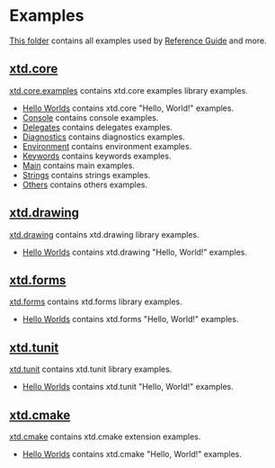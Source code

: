 # Examples

[This folder](.) contains all examples used by [Reference Guide](https://codedocs.xyz/gammasoft71/xtd/) and more.

## [xtd.core](xtd.core.examples/README.md)

[xtd.core.examples](xtd.core.examples/README.md) contains xtd.core examples library examples.

* [Hello Worlds](xtd.core.examples/hello_worlds/README.md) contains xtd.core "Hello, World!" examples.
* [Console](xtd.core.examples/console/README.md) contains console examples.
* [Delegates](xtd.core.examples/delegates/README.md) contains delegates examples.
* [Diagnostics](xtd.core.examples/diagnostics/README.md) contains diagnostics examples.
* [Environment](xtd.core.examples/environment/README.md) contains environment examples.
* [Keywords](xtd.core.examples/keywords/README.md) contains keywords examples.
* [Main](xtd.core.examples/main/README.md) contains main examples.
* [Strings](xtd.core.examples/strings/README.md) contains strings examples.
* [Others](xtd.core.examples/others/README.md) contains others examples.

## [xtd.drawing](xtd.drawing.examples/README.md)

[xtd.drawing](xtd.drawing.examples/README.md) contains xtd.drawing library examples.

* [Hello Worlds](xtd.drawing.examples/hello_worlds/README.md) contains xtd.drawing "Hello, World!" examples.

## [xtd.forms](xtd.forms.examples/README.md)

[xtd.forms](xtd.forms.examples/README.md) contains xtd.forms library examples.

* [Hello Worlds](xtd.forms.examples/hello_worlds/README.md) contains xtd.forms "Hello, World!" examples.

## [xtd.tunit](xtd.tunit.examples/README.md)

[xtd.tunit](xtd.tunit.examples/README.md) contains xtd.tunit library examples.

* [Hello Worlds](xtd.tunix.examples/hello_worlds/README.md) contains xtd.tunit "Hello, World!" examples.

## [xtd.cmake](xtd.cmake.examples/README.md)

[xtd.cmake](xtd.cmake.examples/README.md) contains xtd.cmake extension examples.

* [Hello Worlds](xtd.cmake.examples/hello_worlds/README.md) contains xtd.cmake "Hello, World!" examples.
